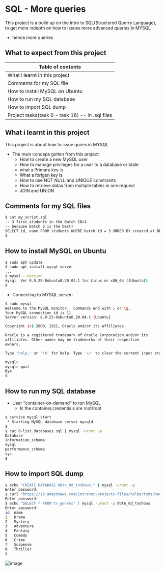# SQL - More queries
This project is a build up on the intro to SQL(Structured Querry Language),
to get more indepth on how to issues more advanced queries in MYSQL
  - hence more queries

## What to expect from this project
|        Table of contents           |
| -----------------------------------|
|   What i learnt in this project    |
|   Comments for my SQL file         |
|   How to install MySQL on Ubuntu   |
|   How to run my SQL database       |
|   How to import SQL dump           |
|   Project tasks(task 0 - task 16) -- in .sql files  |

## What i learnt in this project
This project is about how to issue quries in MYSQL
- The main conceps gotten from this project:
   - How to create a new MySQL user
   - How to manage privileges for a user to a database or table
   - what a Primary key is 
   - What a forigen key is
   - How to use NOT NULL and UNIQUE constraints
   - How to retrieve datas from multiple tables in one request
   - JOIN and UNION
 
## Comments for my SQL files
```bash
$ cat my_script.sql
-- 3 first students in the Batch ID=3
-- because Batch 3 is the best!
SELECT id, name FROM students WHERE batch_id = 3 ORDER BY created_at DESC LIMIT 3;
$
```

## How to install MySQL on Ubuntu
```bash
$ sudo apt update
$ sudo apt install mysql-server
...
$ mysql --version
mysql  Ver 8.0.25-0ubuntu0.20.04.1 for Linux on x86_64 ((Ubuntu))
$
```
- Connecting to MYSQL server:
```bash
$ sudo mysql
Welcome to the MySQL monitor.  Commands end with ; or \g.
Your MySQL connection id is 11
Server version: 8.0.25-0ubuntu0.20.04.1 (Ubuntu)

Copyright (c) 2000, 2021, Oracle and/or its affiliates.

Oracle is a registered trademark of Oracle Corporation and/or its
affiliates. Other names may be trademarks of their respective
owners.

Type 'help;' or '\h' for help. Type '\c' to clear the current input statement.

mysql>
mysql> quit
Bye
$
```

## How to run my SQL database
- User "container-on-demand" to run MySQL
   - In the container,credentials are root/root
```bash
$ service mysql start
 * Starting MySQL database server mysqld
$
$ cat 0-list_databases.sql | mysql -uroot -p
Database
information_schema
mysql
performance_schema
sys
$
```

## How to import SQL dump
```bash
$ echo "CREATE DATABASE hbtn_0d_tvshows;" | mysql -uroot -p
Enter password:
$ curl "https://s3.amazonaws.com/intranet-projects-files/holbertonschool-higher-level_programming+/274/hbtn_0d_tvshows.sql" -s | mysql -uroot -p hbtn_0d_tvshows
Enter password:
$ echo "SELECT * FROM tv_genres" | mysql -uroot -p hbtn_0d_tvshows
Enter password:
id  name
1   Drama
2   Mystery
3   Adventure
4   Fantasy
5   Comedy
6   Crime
7   Suspense
8   Thriller
$
```
![image](https://github.com/arkoaikins/alx-higher_level_programming/assets/110135034/9790f98c-42cb-403a-ab09-5243053f4001)
